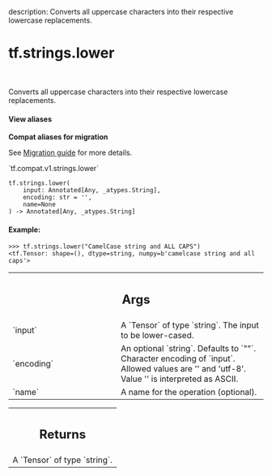 description: Converts all uppercase characters into their respective lowercase replacements.

<div itemscope itemtype="http://developers.google.com/ReferenceObject">
<meta itemprop="name" content="tf.strings.lower" />
<meta itemprop="path" content="Stable" />
</div>

# tf.strings.lower

<!-- Insert buttons and diff -->

<table class="tfo-notebook-buttons tfo-api nocontent" align="left">

</table>



Converts all uppercase characters into their respective lowercase replacements.


<section class="expandable">
  <h4 class="showalways">View aliases</h4>
  <p>
<b>Compat aliases for migration</b>
<p>See
<a href="https://www.tensorflow.org/guide/migrate">Migration guide</a> for
more details.</p>
<p>`tf.compat.v1.strings.lower`</p>
</p>
</section>

<pre class="devsite-click-to-copy prettyprint lang-py tfo-signature-link">
<code>tf.strings.lower(
    input: Annotated[Any, _atypes.String],
    encoding: str = &#x27;&#x27;,
    name=None
) -> Annotated[Any, _atypes.String]
</code></pre>



<!-- Placeholder for "Used in" -->


#### Example:



```
>>> tf.strings.lower("CamelCase string and ALL CAPS")
<tf.Tensor: shape=(), dtype=string, numpy=b'camelcase string and all caps'>
```

<!-- Tabular view -->
 <table class="responsive fixed orange">
<colgroup><col width="214px"><col></colgroup>
<tr><th colspan="2"><h2 class="add-link">Args</h2></th></tr>

<tr>
<td>
`input`<a id="input"></a>
</td>
<td>
A `Tensor` of type `string`. The input to be lower-cased.
</td>
</tr><tr>
<td>
`encoding`<a id="encoding"></a>
</td>
<td>
An optional `string`. Defaults to `""`.
Character encoding of `input`. Allowed values are '' and 'utf-8'.
Value '' is interpreted as ASCII.
</td>
</tr><tr>
<td>
`name`<a id="name"></a>
</td>
<td>
A name for the operation (optional).
</td>
</tr>
</table>



<!-- Tabular view -->
 <table class="responsive fixed orange">
<colgroup><col width="214px"><col></colgroup>
<tr><th colspan="2"><h2 class="add-link">Returns</h2></th></tr>
<tr class="alt">
<td colspan="2">
A `Tensor` of type `string`.
</td>
</tr>

</table>


